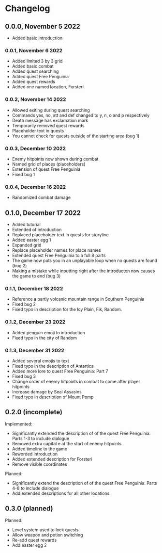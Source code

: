 # Changelog

## 0.0.0, November 5 2022

- Added basic introduction

### 0.0.1, November 6 2022

- Added limited 3 by 3 grid
- Added basic combat
- Added quest searching
- Added quest Free Penguinia
- Added quest rewards
- Added one named location, Forsteri

### 0.0.2, November 14 2022

- Allowed exiting during quest searching
- Commands yes, no, att and def changed to y, n, o and p respectively
- Death message has exclamation mark
- Temporarily removed quest rewards
- Placeholder text in quests
- You cannot check for quests outside of the starting area (bug 1)

### 0.0.3, December 10 2022

- Enemy hitpoints now shown during combat
- Named grid of places (placeholders)
- Extension of quest Free Penguinia
- Fixed bug 1

### 0.0.4, December 16 2022

- Randomized combat damage

## 0.1.0, December 17 2022

- Added tutorial
- Extended of introduction
- Replaced placeholder text in quests for storyline
- Added easter egg 1
- Expanded grid
- Replace placeholder names for place names
- Extended quest Free Penguinia to a full 8 parts
- The game now puts you in an unplayable loop when no quests are found (bug 2)
- Making a mistake while inputting right after the introducton now causes the game to end (bug 3)

### 0.1.1, December 18 2022

- Reference a partly volcanic mountain range in Southern Penguinia
- Fixed bug 2
- Fixed typo in description for the Icy Plain, Fik, Random.

### 0.1.2, December 23 2022

- Added penguin emoji to introduction
- Fixed typo in the city of Random

### 0.1.3, December 31 2022

- Added several emojis to text
- Fixed typo in the description of Antartica
- Added more lore to quest Free Penguinia: Part 7
- Fixed bug 3
- Change order of enemy hitpoints in combat to come after player hitpoints
- Increase damage by Seal Assasins
- Fixed typo in description of Mount Pomp

## 0.2.0 (incomplete)

Implemented:

- Significantly extended the description of of the quest Free Penguinia: Parts 1-3 to include dialogue
- Removed extra capital e at the start of enemy hitpoints
- Added timeline to the game
- Reworded introduction
- Added extended description for Forsteri
- Remove visible coordinates

Planned:

- Significantly extend the description of of the quest Free Penguinia: Parts 4-8 to include dialogue
- Add extended descriptions for all other locations

## 0.3.0 (planned)

Planned:

- Level system used to lock quests
- Allow weapon and potion switching
- Re-add quest rewards
- Add easter egg 2
